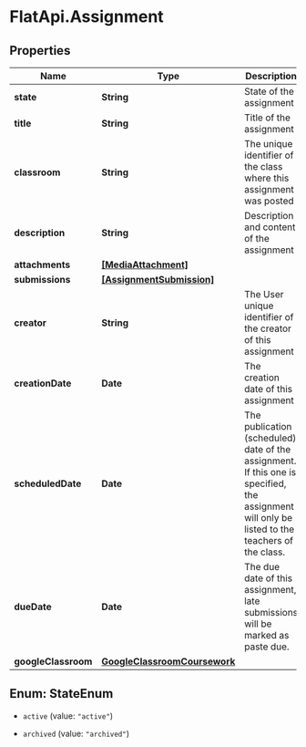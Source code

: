 # FlatApi.Assignment

## Properties
Name | Type | Description | Notes
------------ | ------------- | ------------- | -------------
**state** | **String** | State of the assignment | [optional] 
**title** | **String** | Title of the assignment | [optional] 
**classroom** | **String** | The unique identifier of the class where this assignment was posted | [optional] 
**description** | **String** | Description and content of the assignment | [optional] 
**attachments** | [**[MediaAttachment]**](MediaAttachment.md) |  | [optional] 
**submissions** | [**[AssignmentSubmission]**](AssignmentSubmission.md) |  | [optional] 
**creator** | **String** | The User unique identifier of the creator of this assignment  | [optional] 
**creationDate** | **Date** | The creation date of this assignment | [optional] 
**scheduledDate** | **Date** | The publication (scheduled) date of the assignment. If this one is specified, the assignment will only be listed to the teachers of the class.  | [optional] 
**dueDate** | **Date** | The due date of this assignment, late submissions will be marked as paste due.  | [optional] 
**googleClassroom** | [**GoogleClassroomCoursework**](GoogleClassroomCoursework.md) |  | [optional] 


<a name="StateEnum"></a>
## Enum: StateEnum


* `active` (value: `"active"`)

* `archived` (value: `"archived"`)




